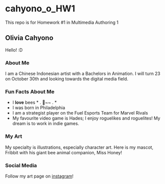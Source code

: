 # cahyono_o_HW1
This repo is for Homework #1 in Multimedia Authoring 1

## Olivia Cahyono
Hello! :D

### About Me
I am a Chinese Indonesian artist with a Bachelors in Animation. I will turn 23 on October 30th and looking towards the digital media field.

### Fun Facts About Me
* I **love** bees * . 🐝~~ . *
* I was born in Philadelphia
* I am a strategist player on the Fuel Esports Team for Marvel Rivals
* My favourite video game is Hades; I enjoy roguelikes and roguelites! My dream is to work in indie games.

### My Art
My specialty is illustrations, especially character art. Here is my mascot, Fribbit with his giant bee animal companion, Miss Honey!

### Social Media
Follow my art page on [instagram](https://www.google.com/url?sa=t&source=web&rct=j&opi=89978449&url=https://www.instagram.com/strifepainter/%3Fhl%3Den&ved=2ahUKEwjThpCUg4aQAxUMv4kEHawEESgQFnoECB0QAQ&usg=AOvVaw1lNdX3q75uMD2qAsMdNOBT)!